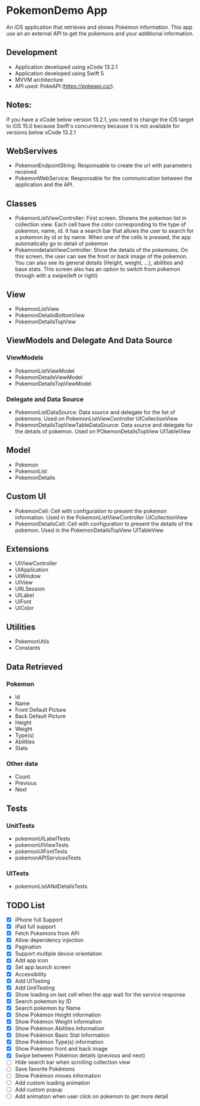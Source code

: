# PokemonDemo App

An iOS application that retrieves and shows Pokémon information. This app use an an external API to get the pokemons and your additional information.

## Development

- Application developed using xCode 13.2.1
- Application developed using Swift 5 
- MVVM architecture
- API used: PokeAPI (https://pokeapi.co/).

## Notes:
If you have a xCode below version 13.2.1, you need to change the iOS target to iOS 15.0 because Swift's concurrency because it is not available for versions below xCode 13.2.1 

## WebServives

- PokemonEndpointString: Responsable to create the url with parameters received.
- PokemonWebService: Responsable for the communication between the application and the API.

## Classes

- PokemonListViewController: First screen. Showns the pokemon list in collection view. Each cell have the color corresponding to the type of pokemon, name, id. It has a search bar that allows the user to search for a pokemon by id or by name. When one of the cells is pressed, the app automatically go to detail of pokemon
- PokemondetailsViewController: Show the details of the pokemons. On this screen, the user can see the front or back image of the pokemon. You can also see its general details (Height, weight, ...), abilities and base stats. This screen also has an option to switch from pokemon through with a swipe(left or right)

## View

- PokemonListView
- PokemonDetailsBottomView
- PokemonDetailsTopView

## ViewModels and Delegate And Data Source

### ViewModels

- PokemonListViewModel
- PokemonDetailsViewModel
- PokemonDetailsTopViewModel

### Delegate and Data Source

- PokemonListDataSource: Data source and delegate for the list of pokemons. Used on PokemonListViewController UICollectionView
- PokemonDetailsTopViewTableDataSource: Data source and delegate for the details of pokemon. Used on POkemonDetailsTopView UITableView

## Model

- Pokemon
- PokemonList
- PokemonDetails

## Custom UI

- PokemonCell: Cell with configuration to present the pokemon information. Used in the PokemonListViewController UICollectionView  
- PokemonDetailsCell: Cell with configuration to present the details of the pokemon. Used in the PokemonDetailsTopView UITableView

## Extensions

- UIViewController
- UIApplication
- UIWindow
- UIView
- URLSession
- UILabel
- UIFont
- UIColor

## Utilities

- PokemonUtils
- Constants

## Data Retrieved

### Pokemon

- Id
- Name
- Front Default Picture
- Back Default Picture
- Height
- Weight
- Type(s)
- Abilities
- Stats

### Other data

- Count
- Previous
- Next

## Tests

### UnitTests

- pokemonUILabelTests
- pokemonUIViewTests
- pokemonUIFontTests
- pokemonAPIServicesTests

### UITests

- pokemonListANdDetailsTests

## TODO List

- [x] iPhone full Support
- [x] iPad full support
- [x] Fetch Pokemons from API
- [x] Allow dependency injection
- [x] Pagination
- [x] Support multiple device orientation
- [x] Add app icon
- [x] Set app launch screen
- [x] Accessibility
- [x] Add UITesting
- [x] Add UnitTesting
- [x] Show loading on last cell when the app wait for the service response
- [x] Search pokemon by ID
- [x] Search pokemon by Name
- [x] Show Pokémon Height information
- [x] Show Pokémon Weight information
- [x] Show Pokémon Abilities Information
- [x] Show Pokémon Basic Stat Information
- [x] Show Pokémon Type(s) information
- [x] Show Pokémon front and back image
- [x] Swipe between Pokémon details (previous and next)
- [ ] Hide search bar when scrolling collection view
- [ ] Save favorite Pokémons
- [ ] Show Pokémon moves information
- [ ] Add custom loading animation 
- [ ] Add custom popup
- [ ] Add animation when user click on pokemon to get more detail
